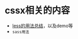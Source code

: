 # cssx相关的内容

- [less的用法总结](https://github.com/huanghui8030/CSS/blob/master/less/Less%E7%9A%84%E7%94%A8%E6%B3%95.md)，以及demo等
- `sass用法`

